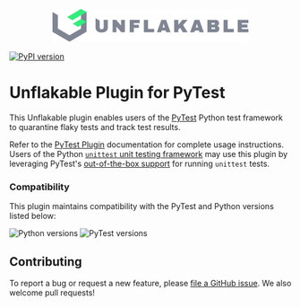 <p align="center">
  <a href="https://unflakable.com" target="_blank" rel="noopener" align="center">
    <img src="https://github.com/unflakable/unflakable-python/blob/main/images/logo.svg?raw=true" width="350" alt="Unflakable" />
  </a>
</p>

[![PyPI version](https://img.shields.io/pypi/v/pytest-unflakable.svg)](https://pypi.org/project/pytest-unflakable)

# Unflakable Plugin for PyTest

This Unflakable plugin enables users of the [PyTest](https://pytest.org) Python test framework
to quarantine flaky tests and track test results.

Refer to the [PyTest Plugin](https://docs.unflakable.com/plugins/pytest) documentation for
complete usage instructions. Users of the Python
[`unittest` unit testing framework](https://docs.python.org/3/library/unittest.html) may use this
plugin by leveraging PyTest's [out-of-the-box support](https://docs.pytest.org/how-to/unittest.html)
for running `unittest` tests.

### Compatibility

This plugin maintains compatibility with the PyTest and Python versions listed below:

![Python versions](https://img.shields.io/pypi/pyversions/pytest-unflakable)
![PyTest versions](https://img.shields.io/badge/pytest-6.2%20%7C%207.0%20%7C%207.1%20%7C%207.2%20%7C%207.3%20%7C%207.4%20%7C%208.0%20%7C%208.1%20%7C%208.2-blue)

## Contributing

To report a bug or request a new feature, please
[file a GitHub issue](https://github.com/unflakable/unflakable-python/issues).
We also welcome pull requests!
